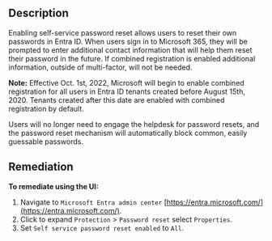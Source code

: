 ## Description

Enabling self-service password reset allows users to reset their own passwords in Entra ID. When users sign in to Microsoft 365, they will be prompted to enter additional contact information that will help them reset their password in the future. If combined registration is enabled additional information, outside of multi-factor, will not be needed.

**Note:** Effective Oct. 1st, 2022, Microsoft will begin to enable combined registration for all users in Entra ID tenants created before August 15th, 2020. Tenants created after this date are enabled with combined registration by default.

Users will no longer need to engage the helpdesk for password resets, and the password reset mechanism will automatically block common, easily guessable passwords.

## Remediation

**To remediate using the UI:**

1. Navigate to `Microsoft Entra admin center` [https://entra.microsoft.com/](https://entra.microsoft.com/).
2. Click to expand `Protection` > `Password reset` select `Properties`.
3. Set `Self service password reset enabled` to `All`.
